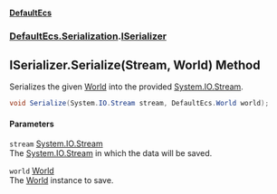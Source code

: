 #### [DefaultEcs](index.md 'index')
### [DefaultEcs.Serialization](index.md#DefaultEcs_Serialization 'DefaultEcs.Serialization').[ISerializer](ISerializer.md 'DefaultEcs.Serialization.ISerializer')
## ISerializer.Serialize(Stream, World) Method
Serializes the given [World](World.md 'DefaultEcs.World') into the provided [System.IO.Stream](https://docs.microsoft.com/en-us/dotnet/api/System.IO.Stream 'System.IO.Stream').  
```csharp
void Serialize(System.IO.Stream stream, DefaultEcs.World world);
```
#### Parameters
<a name='DefaultEcs_Serialization_ISerializer_Serialize(System_IO_Stream_DefaultEcs_World)_stream'></a>
`stream` [System.IO.Stream](https://docs.microsoft.com/en-us/dotnet/api/System.IO.Stream 'System.IO.Stream')  
The [System.IO.Stream](https://docs.microsoft.com/en-us/dotnet/api/System.IO.Stream 'System.IO.Stream') in which the data will be saved.
  
<a name='DefaultEcs_Serialization_ISerializer_Serialize(System_IO_Stream_DefaultEcs_World)_world'></a>
`world` [World](World.md 'DefaultEcs.World')  
The [World](World.md 'DefaultEcs.World') instance to save.
  
